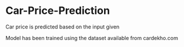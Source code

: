 # Car-Price-Prediction
Car price is predicted based on the input given

Model has been trained using the dataset available from cardekho.com
